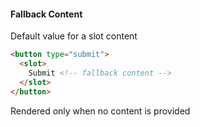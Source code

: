 #### Fallback Content

Default value for a slot content

```html
<button type="submit">
  <slot>
    Submit <!-- fallback content -->
  </slot>
</button>
```

Rendered only when no content is provided


<aside class="notes">
</aside>
